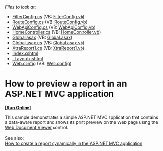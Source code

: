 <!-- default file list -->
*Files to look at*:

* [FilterConfig.cs](./CS/ReportInMvcApplication/App_Start/FilterConfig.cs) (VB: [FilterConfig.vb](./VB/ReportInMvcApplication/App_Start/FilterConfig.vb))
* [RouteConfig.cs](./CS/ReportInMvcApplication/App_Start/RouteConfig.cs) (VB: [RouteConfig.vb](./VB/ReportInMvcApplication/App_Start/RouteConfig.vb))
* [WebApiConfig.cs](./CS/ReportInMvcApplication/App_Start/WebApiConfig.cs) (VB: [WebApiConfig.vb](./VB/ReportInMvcApplication/App_Start/WebApiConfig.vb))
* [HomeController.cs](./CS/ReportInMvcApplication/Controllers/HomeController.cs) (VB: [HomeController.vb](./VB/ReportInMvcApplication/Controllers/HomeController.vb))
* [Global.asax](./CS/ReportInMvcApplication/Global.asax) (VB: [Global.asax](./VB/ReportInMvcApplication/Global.asax))
* [Global.asax.cs](./CS/ReportInMvcApplication/Global.asax.cs) (VB: [Global.asax.vb](./VB/ReportInMvcApplication/Global.asax.vb))
* [XtraReport1.cs](./CS/ReportInMvcApplication/Reports/XtraReport1.cs) (VB: [XtraReport1.vb](./VB/ReportInMvcApplication/Reports/XtraReport1.vb))
* [Index.cshtml](./CS/ReportInMvcApplication/Views/Home/Index.cshtml)
* [_Layout.cshtml](./CS/ReportInMvcApplication/Views/Shared/_Layout.cshtml)
* [Web.config](./CS/ReportInMvcApplication/Web.config) (VB: [Web.config](./VB/ReportInMvcApplication/Web.config))
<!-- default file list end -->
# How to preview a report in an ASP.NET MVC application
<!-- run online -->
**[[Run Online]](https://codecentral.devexpress.com/e3248/)**
<!-- run online end -->


<p>This sample demonstrates a simple ASP.NET MVC application that contains a data-aware report and shows its print preview on the Web page using the <a href="https://documentation.devexpress.com/#AspNet/CustomDocument114491">Web Document Viewer</a> control.<br><br>See also:<br><a href="https://www.devexpress.com/Support/Center/p/E4714">How to create a report dynamically in the ASP.NET MVC application</a></p>

<br/>


